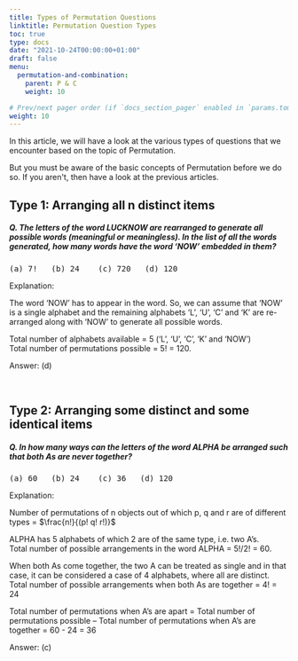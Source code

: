 ```yaml
---
title: Types of Permutation Questions
linktitle: Permutation Question Types
toc: true
type: docs
date: "2021-10-24T00:00:00+01:00"
draft: false
menu:
  permutation-and-combination:
    parent: P & C
    weight: 10

# Prev/next pager order (if `docs_section_pager` enabled in `params.toml`)
weight: 10
---
```


In this article, we will have a look at the various types of questions that we encounter based on the topic of Permutation. 

But you must be aware of the basic concepts of Permutation before we do so. If you aren't, then have a look at the previous articles. 

## Type 1: Arranging all n distinct items

##### Q. The letters of the word LUCKNOW are rearranged to generate all possible words (meaningful or meaningless). In the list of all the words generated, how many words have the word ‘NOW’ embedded in them?
<pre>(a) 7!   (b) 24    (c) 720   (d) 120</pre>

Explanation:<br>
<div class="Exp">

The word ‘NOW’ has to appear in the word. So, we can assume that ‘NOW’ is a single alphabet and the remaining alphabets ‘L’, ‘U’, ‘C’ and ‘K’ are re-arranged along with ‘NOW’ to generate all possible words. 

Total number of alphabets available = 5 (‘L’, ‘U’, ‘C’, ‘K’ and ‘NOW’) <br>
Total number of permutations possible = 5! = 120.

Answer: (d)
</div> <br>

<!-- ### Type 2c: Words in a Dictionary -->


## Type 2: Arranging some distinct and some identical items

##### Q. In how many ways can the letters of the word ALPHA be arranged such that both As are never together?
<pre>(a) 60   (b) 24    (c) 36   (d) 120</pre>

Explanation:<br>
<div class="Exp">

Number of permutations of n objects out of which  p, q and r are of different types = $\frac{n!}{(p! q! r!)}$ 

ALPHA has 5 alphabets of which 2 are of the same type, i.e. two A’s. <br>
Total number of possible arrangements in the word ALPHA = 5!/2! = 60.

When both As come together, the two A can be treated as single and in that case, it can be considered a case of 4 alphabets, where all are distinct. <br>
Total number of possible arrangements when both As are together = 4! = 24

Total number of permutations when A’s are apart = Total number of permutations possible – Total number of permutations when A’s are together = 60 - 24 = 36

Answer: (c)
</div> <br>

